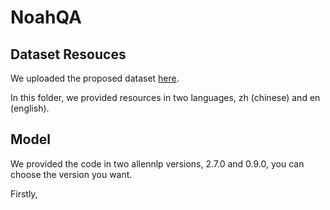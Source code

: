# NoahQA

## Dataset Resouces

We uploaded the proposed dataset [here](https://drive.google.com/drive/folders/1-mQQ4j0qykGWAm46QCvrNy-aK077kQbp?usp=sharing).

In this folder, we provided resources in two languages, zh (chinese) and en (english).

## Model

We provided the code in two allennlp versions, 2.7.0 and 0.9.0, you can choose the version you want.

Firstly, 


